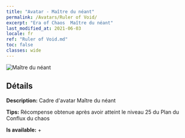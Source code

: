 ```yaml
---
title: "Avatar - Maître du néant"
permalink: /Avatars/Ruler of Void/
excerpt: "Era of Chaos  Maître du néant"
last_modified_at: 2021-06-03
locale: fr
ref: "Ruler of Void.md"
toc: false
classes: wide
---
```

 ![Maître du néant](/images/a/avatarFrame_42.png)

## Détails

 **Description:** Cadre d'avatar Maître du néant 

 **Tips:** Récompense obtenue après avoir atteint le niveau 25 du Plan du Conflux du chaos 

 **Is available:**  + 

